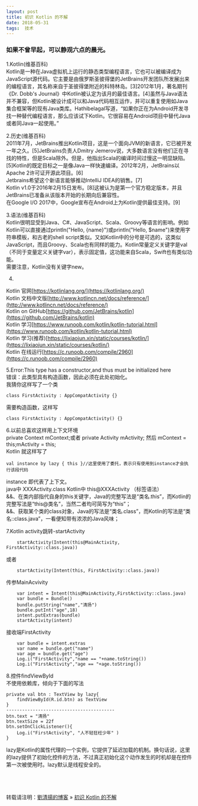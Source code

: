```yaml
---
layout: post  
title: 初识 Kotlin 的不解 
date: 2018-05-31  
tags:  技术
---
```

### 如果不曾早起，可以静观六点的晨光。  
 
1.Kotlin(维基百科)    
Kotlin是一种在Java虚拟机上运行的静态类型编程语言，它也可以被编译成为JavaScript源代码。它主要是由俄罗斯圣彼得堡的JetBrains开发团队所发展出来的编程语言，其名称来自于圣彼得堡附近的科特林岛。[3]2012年1月，著名期刊《Dr. Dobb's Journal》中Kotlin被认定为该月的最佳语言。[4]虽然与Java语法并不兼容，但Kotlin被设计成可以和Java代码相互运作，并可以重复使用如Java集合框架等的现有Java类库。Hathibelagal写道，“如果你正在为Android开发寻找一种替代编程语言，那么应该试下Kotlin。它很容易在Android项目中替代Java或者同Java一起使用。”  

2.历史(维基百科)  
2011年7月，JetBrains推出Kotlin项目，这是一个面向JVM的新语言，它已被开发一年之久。[5]JetBrains负责人Dmitry Jemerov说，大多数语言没有他们正在寻找的特性，但是Scala除外。但是，他指出Scala的编译时间过慢这一明显缺陷。[5]Kotlin的既定目标之一是像Java一样快速编译。2012年2月，JetBrains以Apache 2许可证开源此项目。[6]  
Jetbrains希望这个新语言能够推动IntelliJ IDEA的销售。[7]  
Kotlin v1.0于2016年2月15日发布。[8]这被认为是第一个官方稳定版本，并且JetBrains已准备从该版本开始的长期向后兼容性。  
在Google I/O 2017中，Google宣布在Android上为Kotlin提供最佳支持。[9]   

3.语法(维基百科)  
Kotlin很明显受到Java、C#、JavaScript、Scala、Groovy等语言的影响。例如Kotlin可以直接通过println("Hello, {name}")或println("Hello, $name")来使用字符串模板，和古老的shell script类似。又如Kotlin中的分号是可选的，这类似JavaScript，而且Groovy、Scala也有同样的能力。Kotlin常量定义关键字是val（不同于变量定义关键字var），表示固定值，这功能来自Scala，Swift也有类似功能。  
需要注意，Kotlin没有关键字new。  

4.

Kotlin 官网[https://kotlinlang.org/](https://kotlinlang.org/)  
Kotlin 文档中文版[http://www.kotlincn.net/docs/reference/](http://www.kotlincn.net/docs/reference/)  
Kotlin on GitHub[https://github.com/JetBrains/kotlin](https://github.com/JetBrains/kotlin)  
Kotlin 学习[https://www.runoob.com/kotlin/kotlin-tutorial.html](https://www.runoob.com/kotlin/kotlin-tutorial.html)  
Kotlin 学习(推荐)[https://lixiaojun.xin/static/courses/kotlin/](https://lixiaojun.xin/static/courses/kotlin/)  
Kotlin 在线运行[https://c.runoob.com/compile/2960](https://c.runoob.com/compile/2960)  

5.Error:This type has a constructor,and thus must be initialized here  
错误：此类型具有构造函数，因此必须在此处初始化。  
我猜你这样写了一个类 

    class FirstActivity : AppCompatActivity {}

需要构造函数，这样写 

    class FirstActivity : AppCompatActivity() {}  


6.以前总喜欢这样用上下文环境  
private Context mContext;或者 private Activity mActivity;
然后 mContext = this;mActivity = this;  
Kotlin 就这样写了  

    val instance by lazy { this }//这里使用了委托，表示只有使用到instance才会执行该段代码   

instance 即代表了上下文。  
java中  XXXActivity.class  Kotlin中 this@XXXActivity （标签语法）  
&&、在类内部指代自身的this关键字，Java的完整写法是“类名.this”，而Kotlin的完整写法是“this@类名”，当然二者均可简写为“this”；  
&&、获取某个类的class对象，Java的写法是“类名.class”，而Kotlin的写法是“类名::class.java”，一看便知带有浓浓的Java风味；  


7.Kotlin activity跳转-startActivity  

        startActivity(Intent(this@MainActivity, FirstActivity::class.java))

或者

        startActivity(Intent(this, FirstActivity::class.java))  

传参MainAcvivity  

        var intent = Intent(this@MainActivity,FirstActivity::class.java)
        var bundle = Bundle()
        bundle.putString("name","清扬")
        bundle.putInt("age",18)
        intent.putExtras(bundle)
        startActivity(intent)


接收端FirstActivity 

        var bundle = intent.extras
        var name = bundle.get("name")
        var age = bundle.get("age")
        Log.i("FirstActivity","name == "+name.toString())
        Log.i("FirstActivity","age == "+age.toString())  

8.控件findViewById  
不使用依赖库，倾向于下面的写法

    private val btn : TextView by lazy{
        findViewById(R.id.btn) as TextView
    }
    -----------------------------------------
    btn.text = "清扬"
    btn.textSize = 22f
    btn.setOnClickListener(){
        Log.i("FirstActivity", "人不轻狂枉少年" )
    }

lazy是Kotlin的属性代理的一个实例，它提供了延迟加载的机制。换句话说，这里的lazy提供了初始化控件的方法，不过真正初始化这个动作发生的时机却是在控件第一次被使用时。lazy默认是线程安全的。
<br/> 
<br/> 
<br/> 
<br/> 
<br/> 
转载请注明：[劉清揚的博客](http://xiongzhoudadi.com) » [ 初识 Kotlin 的不解 ](http://xiongzhoudadi.com/2018/05/kotlin/)  
<br/>